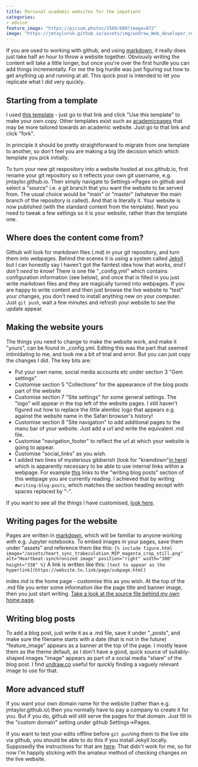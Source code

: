 ```yaml
---
title: Personal academic websites for the impatient
categories:
- advice
feature_image: "https://picsum.photos/2560/600?image=872"
image: "https://jmtayloruk.github.io/assets/img/undraw_Web_developer_re_h7ie.png"
---
```


If you are used to working with github, and using [markdown](https://www.markdownguide.org/basic-syntax), it really does just take half an hour to throw a website together.
Obviously writing the content will take a little longer, but once you're over the first hurdle you can add things incrementally.
For me the big hurdle was just figuring out how to get anything up and running at all.
This quick post is intended to let you replicate what I did very quickly.

## Starting from a template

I used [this template](https://github.com/daviddarnes/alembic) - just go to that link and click "Use this template" to make your own copy.
Other templates exist such as [academicpages](https://github.com/academicpages/academicpages.github.io) that may be more tailored towards an academic website. Just go to that link and click "fork".

In principle it should be pretty straightforward to migrate from one template to another, so don't feel you are making a big life decision which which template you pick initially.

To turn your new git respository into a website hosted at xxx.github.io, first rename your git repository so it reflects your own git username, e.g. jmtaylor.github.io. 
Then simply navigate to Settings->Pages on github and select a "source" i.e. a git branch that you want the website to be served from.
The usual choice would be "main" or "master" (whatever the main branch of the repository is called).
And that is literally it. Your website is now published (with the standard content from the template).
Next you need to tweak a few settings so it is your website, rather than the template one. 

## Where does the content come from?

Github will look for markdown files (.md) in your git repository, and turn them into webpages.
Behind the scenes it is using a system called [Jekyll](https://jekyllrb.com) but I can honestly say I haven't got the faintest idea how that works, *and I don't need to know*!
There is one file "_config.yml" which contains configuration information (see below), and once that is filled in you just write markdown files and they are magically turned into webpages.
If you are happy to write content and then just browse the live website to "test" your changes, you don't need to install anything new on your computer.
Just `git push`, wait a few minutes and refresh your website to see the update appear.

## Making the website yours

The things you need to change to make the website work, and make it "yours", can be found in _config.yml. 
Editing this was the part that seemed intimidating to me, and took me a bit of trial and error. But you can just copy the changes I did.
The key bits are:

* Put your own name, social media accounts etc under section 3 "Gem settings"
* Customise section 5 "Collections" for the appearance of the blog posts part of the website
* Customise section 7 "Site settings" for some general settings. The "logo" will appear in the top left of the website pages. I still haven't figured out how to replace the little alembic logo that appears e.g. against the website name in the Safari browser's history!
* Customise section 8 "Site navigation" to add additional pages to the manu bar of your website. Just add a url and write the equivalent .md file.
* Customise "navigation_footer" to reflect the url at which your website is going to appear.
* Customise "social_links" as you wish.
* I added two lines of mysterious gibberish (look for "kramdown"[in here](https://github.com/jmtayloruk/jmtayloruk.github.io/blob/main/_config.yml))
which is apparently necessary to be able to use internal links within a webpage.
For example [this](#writing-blog-posts) links to the "writing blog posts" section of this webpage you are currently reading. 
I achieved that by writing `#writing-blog-posts`, which matches the section heading except with spaces replaced by "-".

If you want to see all the things I have customised, [look here](https://github.com/jmtayloruk/jmtayloruk.github.io/compare/c61eb64...main#files_bucket).

## Writing pages for the website

Pages are written in [markdown](https://www.markdownguide.org/basic-syntax), which will be familiar to anyone working with e.g. Jupyter notebooks.
To embed images in your pages, save them under "assets" and reference them like this:
`{% include figure.html image="/assets/heart_sync_trabeculation_MIP_magenta_crop_still.png" alt="Heartbeat-synchronized image" position="right" width="300" height="338" %}`
A link is written like this:
`[text to appear as the hyperlink](https://website.to.link/page/subpage.html)`

index.md is the home page - customise this as you wish. At the top of the .md file you enter some information like the page title and banner image, then you just start writing.
[Take a look at the source file behind my own home page](https://github.com/jmtayloruk/jmtayloruk.github.io/blob/main/index.md).

## Writing blog posts

To add a blog post, just write it as a .md file, save it under "_posts", and make sure the filename starts with a date (that is not in the future)
"feature_image" appears as a banner at the top of the page.
I mostly leave them as the theme default, as I don't have a good, quick source of suitably-shaped images 
"image" appears as part of a social media "share" of the blog post.
I find [undraw.co](https://undraw.co) useful for quickly finding a vaguely relevant image to use for that.

## More advanced stuff

If you want your own domain name for the website (rather than e.g. jmtaylor.github.io) then you normally have to pay a company to create it for you.
But if you do, github will still serve the pages for that domain. Just fill in the "custom domain" setting under github Settings->Pages.

If you want to test your edits offline before `git push`ing them to the live site via github, you should be able to do this if you install Jekyll locally.
Supposedly the instructions for that are [here](https://jekyllrb.com/docs/).
That didn't work for me, so for now I'm happily sticking with the amateur method of checking changes on the live website.
